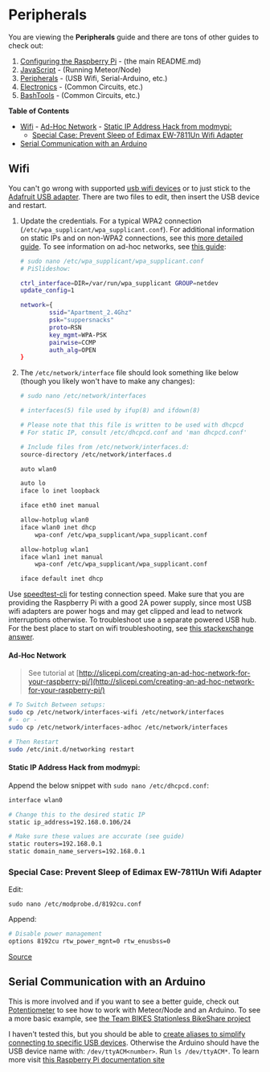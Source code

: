 # Peripherals

You are viewing the **Peripherals** guide and there are tons of other guides to check out:

1. [Configuring the Raspberry Pi](README.md) - (the main README.md)
2. [JavaScript](JavaScript.md) - (Running Meteor/Node)
3. [Peripherals](Peripherals.md) - (USB Wifi, Serial-Arduino, etc.)
4. [Electronics](Electronics.md) - (Common Circuits, etc.)
5. [BashTools](BashTools.md) - (Common Circuits, etc.)

**Table of Contents**

<!-- MarkdownTOC depth="6" autolink="true" bracket="round" -->

- [Wifi](#wifi)
        - [Ad-Hoc Network](#ad-hoc-network)
        - [Static IP Address Hack from modmypi:](#static-ip-address-hack-from-modmypi)
    - [Special Case: Prevent Sleep of Edimax EW-7811Un Wifi Adapter](#special-case-prevent-sleep-of-edimax-ew-7811un-wifi-adapter)
- [Serial Communication with an Arduino](#serial-communication-with-an-arduino)

<!-- /MarkdownTOC -->

## Wifi

You can't go wrong with supported [usb wifi devices](http://elinux.org/RPi_USB_Wi-Fi_Adapters) or to just stick to the [Adafruit USB adapter](https://www.adafruit.com/products/2810?gclid=Cj0KEQiA4JnCBRDQ5be3nKCPhpwBEiQAjwN1biElFqVVBO8mTXXVHUVvKY2mfwei4FzAdYpqZzkz9_4aArBg8P8HAQ). There are two files to edit, then insert the USB device and restart.

1. Update the credentials. For a typical WPA2 connection (`/etc/wpa_supplicant/wpa_supplicant.conf`). For additional information on static IPs and on non-WPA2 connections, see this [more detailed guide](http://weworkweplay.com/play/automatically-connect-a-raspberry-pi-to-a-wifi-network/). To see information on ad-hoc networks, see [this guide](http://slicepi.com/creating-an-ad-hoc-network-for-your-raspberry-pi/):

    ```bash
    # sudo nano /etc/wpa_supplicant/wpa_supplicant.conf
    # PiSlideshow:

    ctrl_interface=DIR=/var/run/wpa_supplicant GROUP=netdev
    update_config=1

    network={
            ssid="Apartment_2.4Ghz"
            psk="suppersnacks"
            proto=RSN
            key_mgmt=WPA-PSK
            pairwise=CCMP
            auth_alg=OPEN
    }
    ```

2. The `/etc/network/interface` file should look something like below (though you likely won't have to make any changes):

    ```bash
    # sudo nano /etc/network/interfaces

    # interfaces(5) file used by ifup(8) and ifdown(8)

    # Please note that this file is written to be used with dhcpcd
    # For static IP, consult /etc/dhcpcd.conf and 'man dhcpcd.conf'

    # Include files from /etc/network/interfaces.d:
    source-directory /etc/network/interfaces.d

    auto wlan0

    auto lo
    iface lo inet loopback

    iface eth0 inet manual

    allow-hotplug wlan0
    iface wlan0 inet dhcp
        wpa-conf /etc/wpa_supplicant/wpa_supplicant.conf

    allow-hotplug wlan1
    iface wlan1 inet manual
        wpa-conf /etc/wpa_supplicant/wpa_supplicant.conf

    iface default inet dhcp
    ```

Use [speedtest-cli](https://github.com/sivel/speedtest-cli) for testing connection speed. Make sure that you are providing the Raspberry Pi with a good 2A power supply, since most USB wifi adapters are power hogs and may get clipped and lead to network interruptions otherwise. To troubleshoot use a separate powered USB hub. For the best place to start on wifi troubleshooting, see [this stackexchange answer](http://raspberrypi.stackexchange.com/a/34952/30942).

#### Ad-Hoc Network

> See tutorial at [http://slicepi.com/creating-an-ad-hoc-network-for-your-raspberry-pi/](http://slicepi.com/creating-an-ad-hoc-network-for-your-raspberry-pi/)

```bash
# To Switch Between setups:
sudo cp /etc/network/interfaces-wifi /etc/network/interfaces
# - or -
sudo cp /etc/network/interfaces-adhoc /etc/network/interfaces

# Then Restart
sudo /etc/init.d/networking restart
```

#### Static IP Address Hack from modmypi:

Append the below snippet with `sudo nano /etc/dhcpcd.conf`:

```bash
interface wlan0

# Change this to the desired static IP
static ip_address=192.168.0.106/24

# Make sure these values are accurate (see guide)
static routers=192.168.0.1
static domain_name_servers=192.168.0.1
```

### Special Case: Prevent Sleep of Edimax EW-7811Un Wifi Adapter

Edit:

`sudo nano /etc/modprobe.d/8192cu.conf`

Append:

```bash
# Disable power management
options 8192cu rtw_power_mgnt=0 rtw_enusbss=0
```

[Source](https://www.raspberrypi.org/forums/viewtopic.php?t=61665)

## Serial Communication with an Arduino

This is more involved and if you want to see a better guide, check out [Potentiometer](https://github.com/KyleKing/potentiometer) to see how to work with Meteor/Node and an Arduino. To see a more basic example, see [the Team BIKES Stationless BikeShare project](https://github.com/KyleKing/TeamBIKES/tree/master/Coordinator_Raspberry%20Pi)

I haven't tested this, but you should be able to [create aliases to simplify connecting to specific USB devices](http://arduino.stackexchange.com/a/4912). Otherwise the Arduino should have the USB device name with: `/dev/ttyACM<number>`. Run `ls /dev/ttyACM*`. To learn more visit [this Raspberry Pi documentation site](http://raspberry-pi-guide.readthedocs.org/en/latest/system.html)

